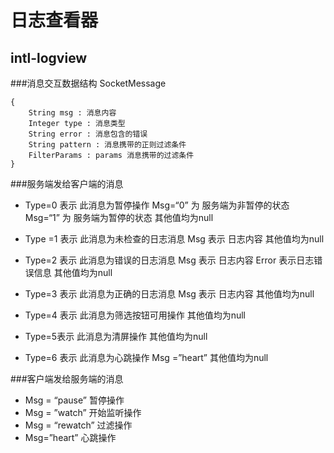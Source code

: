 # 日志查看器
## intl-logview

###消息交互数据结构
SocketMessage 
```
{
	String msg : 消息内容
	Integer type : 消息类型
	String error : 消息包含的错误
	String pattern : 消息携带的正则过滤条件
	FilterParams : params 消息携带的过滤条件
}
```



###服务端发给客户端的消息
- Type=0 表示 此消息为暂停操作
	Msg=“0” 为 服务端为非暂停的状态
	Msg=“1” 为 服务端为暂停的状态
	其他值均为null

- Type =1 表示 此消息为未检查的日志消息
	Msg 表示 日志内容
	其他值均为null

- Type=2 表示 此消息为错误的日志消息
	Msg 表示 日志内容
	Error 表示日志错误信息
其他值均为null

- Type=3 表示 此消息为正确的日志消息
	Msg 表示 日志内容
其他值均为null

- Type=4 表示 此消息为筛选按钮可用操作
其他值均为null

- Type=5表示 此消息为清屏操作
其他值均为null

- Type=6 表示 此消息为心跳操作
	Msg =”heart”
其他值均为null


###客户端发给服务端的消息
- Msg = “pause”  暂停操作
- Msg = ”watch”  开始监听操作
- Msg = “rewatch”  过滤操作
- Msg=”heart” 心跳操作
